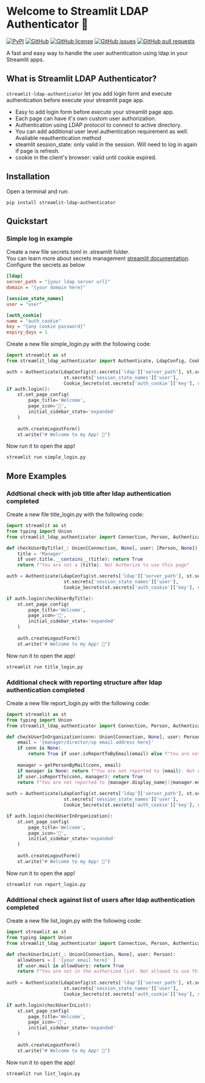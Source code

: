 # Welcome to Streamlit LDAP Authenticator 🔑

[![PyPI][pypi_badge]][pypi_link]
[![GitHub][github_badge]][github_link]
[![GitHub license][license_badge]][license_link]
[![GitHub issues][issue_badge]][issue_link]
[![GitHub pull requests][pull_badge]][pull_link]

A fast and easy way to handle the user authentication using ldap in your Streamlit apps.

## What is Streamlit LDAP Authenticator?
`streamlit-ldap-authenticator` let you add login form and execute authentication before execute your streamlit page app.
* Easy to add login form before execute your streamlit page app.
* Each page can have it's own custom user authorization.
* Authentication using LDAP protocol to connect to active directory.
* You can add additional user level authentication requirement as well.
Avaliable reauthentication method
* steamlit session_state: only valid in the session. Will need to log in again if page is refresh.
* cookie in the client's browser: valid until cookie expired.


## Installation
Open a terminal and run:
``` terminal
pip install streamlit-ldap-authenticator
```


## Quickstart
### Simple log in example
Create a new file secrets.toml in .streamlit folder.\
You can learn more about secrets management [streamlit documentation](https://docs.streamlit.io/streamlit-community-cloud/deploy-your-app/secrets-management).\
Configure the secrets as below
``` ini
[ldap]
server_path = "{your ldap server url}"
domain = "{your domain here}"

[session_state_names]
user = "user"

[auth_cookie]
name = "auth_cookie"
key = "{any cookie password}"
expiry_days = 1
```
Create a new file simple_login.py with the following code:
``` python
import streamlit as st
from streamlit_ldap_authenticator import Authenticate, LdapConfig, Cookie_Secrets

auth = Authenticate(LdapConfig(st.secrets['ldap']['server_path'], st.secrets['ldap']['domain']),
                     st.secrets['session_state_names']['user'],
                     Cookie_Secrets(st.secrets['auth_cookie']['key'], st.secrets['auth_cookie']['name'], st.secrets['auth_cookie']['expiry_days']))
if auth.login():
    st.set_page_config(
        page_title='Welcome',
        page_icon='👋',
        initial_sidebar_state='expanded'
    )
    
    auth.createLogoutForm()
    st.write("# Welcome to my App! 👋")
```
Now run it to open the app!
``` terminal
streamlit run simple_login.py
```


## More Examples
### Addtional check with job title after ldap authentication completed
Create a new file title_login.py with the following code:
``` python
import streamlit as st
from typing import Union
from streamlit_ldap_authenticator import Connection, Person, Authenticate, LdapConfig, Cookie_Secrets

def checkUserByTitle(_: Union[Connection, None], user: [Person, None]):
    title = 'Manager'
    if user.title.__contains__(title): return True
    return f"You are not a {title}. Not Authorize to use this page"

auth = Authenticate(LdapConfig(st.secrets['ldap']['server_path'], st.secrets['ldap']['domain']),
                     st.secrets['session_state_names']['user'],
                     Cookie_Secrets(st.secrets['auth_cookie']['key'], st.secrets['auth_cookie']['name'], st.secrets['auth_cookie']['expiry_days']))

if auth.login(checkUserByTitle):
    st.set_page_config(
        page_title='Welcome',
        page_icon='👋',
        initial_sidebar_state='expanded'
    )
    
    auth.createLogoutForm()
    st.write("# Welcome to my App! 👋")
```
Now run it to open the app!
``` terminal
streamlit run title_login.py
```


### Additional check with reporting structure after ldap authentication completed
Create a new file report_login.py with the following code:
``` python
import streamlit as st
from typing import Union
from streamlit_ldap_authenticator import Connection, Person, Authenticate, LdapConfig, Cookie_Secrets, getPersonByMail

def checkUserInOrganization(conn: Union[Connection, None], user: Person):
    email = '{manager/director/vp email address here}'
    if conn is None:
        return True if user.isReportToByEmail(email) else f"You are not reported to {email}. Not Authorize to use this resource."
    
    manager = getPersonByMail(conn, email)
    if manager is None: return f"You are not reported to {email}. Not Authorize to use this resource."
    if user.isReportTo(conn, manager): return True
    return f"You are not reported to {manager.display_name}({manager.employee_id}). Not Authorize to use this resources"
   
auth = Authenticate(LdapConfig(st.secrets['ldap']['server_path'], st.secrets['ldap']['domain']),
                     st.secrets['session_state_names']['user'],
                     Cookie_Secrets(st.secrets['auth_cookie']['key'], st.secrets['auth_cookie']['name'], st.secrets['auth_cookie']['expiry_days']))

if auth.login(checkUserInOrganization):
    st.set_page_config(
        page_title='Welcome',
        page_icon='👋',
        initial_sidebar_state='expanded'
    )
    
    auth.createLogoutForm()
    st.write("# Welcome to my App! 👋")
```
Now run it to open the app!
``` terminal
streamlit run report_login.py
```


### Additional check against list of users after ldap authentication completed
Create a new file list_login.py with the following code:
``` python
import streamlit as st
from typing import Union
from streamlit_ldap_authenticator import Connection, Person, Authenticate, LdapConfig, Cookie_Secrets

def checkUserInList(_: Union[Connection, None], user: Person):
    allowUsers = [ '{your email here}' ]
    if user.mail in allowUsers: return True
    return f"You are not in the authorized list. Not allowed to use this page"
   
auth = Authenticate(LdapConfig(st.secrets['ldap']['server_path'], st.secrets['ldap']['domain']),
                     st.secrets['session_state_names']['user'],
                     Cookie_Secrets(st.secrets['auth_cookie']['key'], st.secrets['auth_cookie']['name'], st.secrets['auth_cookie']['expiry_days']))

if auth.login(checkUserInList):
    st.set_page_config(
        page_title='Welcome',
        page_icon='👋',
        initial_sidebar_state='expanded'
    )
    
    auth.createLogoutForm()
    st.write("# Welcome to my App! 👋")
```
Now run it to open the app!
``` terminal
streamlit run list_login.py
```



[pypi_badge]: https://img.shields.io/pypi/v/streamlit-ldap-authenticator.svg
[pypi_link]: https://pypi.org/project/streamlit-ldap-authenticator/
[github_badge]: https://badgen.net/badge/icon/GitHub?icon=github&color=black&label
[github_link]: https://github.com/NathanChen198/streamlit-ldap-authenticator
[license_badge]: https://img.shields.io/badge/Licence-MIT-gr.svg
[license_link]: https://github.com/NathanChen198/streamlit-ldap-authenticator/blob/main/LICENSE
[issue_badge]: https://img.shields.io/github/issues/NathanChen198/streamlit-ldap-authenticator
[issue_link]: https://github.com/NathanChen198/streamlit-ldap-authenticator/issues
[pull_badge]: https://img.shields.io/github/issues-pr/NathanChen198/streamlit-ldap-authenticator
[pull_link]: https://github.com/NathanChen198/streamlit-ldap-authenticator/pulls